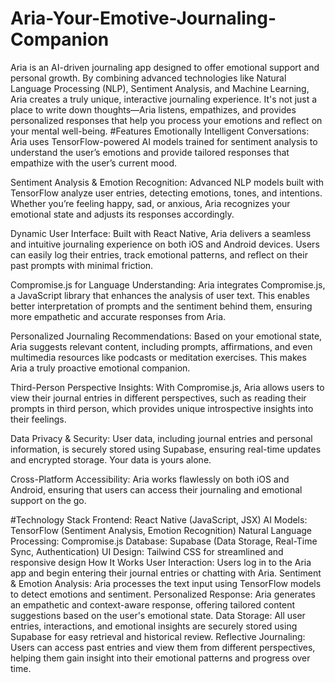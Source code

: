 # Aria-Your-Emotive-Journaling-Companion
Aria is an AI-driven journaling app designed to offer emotional support and personal growth. By combining advanced technologies like Natural Language Processing (NLP), Sentiment Analysis, and Machine Learning, Aria creates a truly unique, interactive journaling experience. It's not just a place to write down thoughts—Aria listens, empathizes, and provides personalized responses that help you process your emotions and reflect on your mental well-being.
#Features
Emotionally Intelligent Conversations: Aria uses TensorFlow-powered AI models trained for sentiment analysis to understand the user’s emotions and provide tailored responses that empathize with the user’s current mood.

Sentiment Analysis & Emotion Recognition: Advanced NLP models built with TensorFlow analyze user entries, detecting emotions, tones, and intentions. Whether you’re feeling happy, sad, or anxious, Aria recognizes your emotional state and adjusts its responses accordingly.

Dynamic User Interface: Built with React Native, Aria delivers a seamless and intuitive journaling experience on both iOS and Android devices. Users can easily log their entries, track emotional patterns, and reflect on their past prompts with minimal friction.

Compromise.js for Language Understanding: Aria integrates Compromise.js, a JavaScript library that enhances the analysis of user text. This enables better interpretation of prompts and the sentiment behind them, ensuring more empathetic and accurate responses from Aria.

Personalized Journaling Recommendations: Based on your emotional state, Aria suggests relevant content, including prompts, affirmations, and even multimedia resources like podcasts or meditation exercises. This makes Aria a truly proactive emotional companion.

Third-Person Perspective Insights: With Compromise.js, Aria allows users to view their journal entries in different perspectives, such as reading their prompts in third person, which provides unique introspective insights into their feelings.

Data Privacy & Security: User data, including journal entries and personal information, is securely stored using Supabase, ensuring real-time updates and encrypted storage. Your data is yours alone.

Cross-Platform Accessibility: Aria works flawlessly on both iOS and Android, ensuring that users can access their journaling and emotional support on the go.

#Technology Stack
Frontend: React Native (JavaScript, JSX)
AI Models: TensorFlow (Sentiment Analysis, Emotion Recognition)
Natural Language Processing: Compromise.js
Database: Supabase (Data Storage, Real-Time Sync, Authentication)
UI Design: Tailwind CSS for streamlined and responsive design
How It Works
User Interaction: Users log in to the Aria app and begin entering their journal entries or chatting with Aria.
Sentiment & Emotion Analysis: Aria processes the text input using TensorFlow models to detect emotions and sentiment.
Personalized Response: Aria generates an empathetic and context-aware response, offering tailored content suggestions based on the user's emotional state.
Data Storage: All user entries, interactions, and emotional insights are securely stored using Supabase for easy retrieval and historical review.
Reflective Journaling: Users can access past entries and view them from different perspectives, helping them gain insight into their emotional patterns and progress over time.
